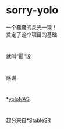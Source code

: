 # sorry-yolo
一个蠢蠢的灵光一现！  
奠定了这个项目的基础  
#
就叫“逼”设
#
感谢
#
*[yoloNAS](https://github.com/Deci-AI/super-gradients)
#
超分来自*[StableSR](https://github.com/IceClear/StableSR)
